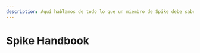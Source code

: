 ```yaml
---
description: Aquí hablamos de todo lo que un miembro de Spike debe saber.
---
```


# Spike Handbook

